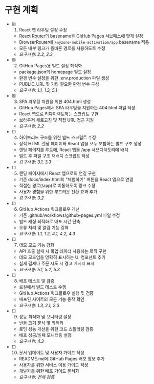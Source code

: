 # 구현 계획

- [x] 1. React 앱 라우팅 설정 수정
  - React Router의 basename을 GitHub Pages 서브패스에 맞게 설정
  - BrowserRouter에 `/myzone-mobile-activation/app` basename 적용
  - 모든 내부 링크가 올바른 경로를 사용하도록 수정
  - _요구사항: 2.2, 2.3_

- [x] 2. GitHub Pages용 빌드 설정 최적화
  - package.json의 homepage 필드 설정
  - 환경 변수 설정을 위한 .env.production 파일 생성
  - PUBLIC_URL 및 기타 필요한 환경 변수 구성
  - _요구사항: 1.1, 1.3, 5.1_

- [x] 3. SPA 라우팅 지원을 위한 404.html 생성
  - GitHub Pages에서 SPA 라우팅을 지원하는 404.html 파일 작성
  - React 앱으로 리다이렉트하는 스크립트 구현
  - 브라우저 새로고침 및 직접 URL 접근 지원
  - _요구사항: 2.2_

- [ ] 4. 하이브리드 구조를 위한 빌드 스크립트 수정
  - 정적 HTML 랜딩 페이지와 React 앱을 모두 포함하는 빌드 구조 생성
  - 랜딩 페이지를 루트에, React 앱을 /app 서브디렉토리에 배치
  - 빌드 후 파일 구조 재배치 스크립트 작성
  - _요구사항: 3.1, 3.3_

- [ ] 5. 랜딩 페이지에서 React 앱으로의 연결 구현
  - 기존 docs/index.html의 "체험하기" 버튼을 React 앱으로 연결
  - 적절한 경로(/app)로 이동하도록 링크 수정
  - 사용자 경험을 위한 부드러운 전환 효과 추가
  - _요구사항: 3.2_

- [ ] 6. GitHub Actions 워크플로우 개선
  - 기존 .github/workflows/github-pages.yml 파일 수정
  - 빌드 캐싱 최적화로 배포 시간 단축
  - 오류 처리 및 알림 기능 강화
  - _요구사항: 1.1, 1.2, 4.1, 4.2, 4.3_

- [ ] 7. 데모 모드 기능 강화
  - API 호출 실패 시 목업 데이터 사용하는 로직 구현
  - 데모 모드임을 명확히 표시하는 UI 컴포넌트 추가
  - 실제 결제나 주문 시도 시 경고 메시지 표시
  - _요구사항: 5.1, 5.2, 5.3_

- [ ] 8. 배포 테스트 및 검증
  - 로컬에서 빌드 테스트 수행
  - GitHub Actions 워크플로우 실행 및 검증
  - 배포된 사이트의 모든 기능 동작 확인
  - _요구사항: 1.3, 2.1, 2.3_

- [ ] 9. 성능 최적화 및 모니터링 설정
  - 번들 크기 분석 및 최적화
  - 로딩 성능 개선을 위한 코드 스플리팅 검증
  - 배포 성공/실패 모니터링 설정
  - _요구사항: 4.3_

- [ ] 10. 문서 업데이트 및 사용자 가이드 작성
  - README.md에 GitHub Pages 배포 정보 추가
  - 사용자를 위한 서비스 이용 가이드 작성
  - 개발자를 위한 배포 가이드 문서화
  - _요구사항: 전체 검증_